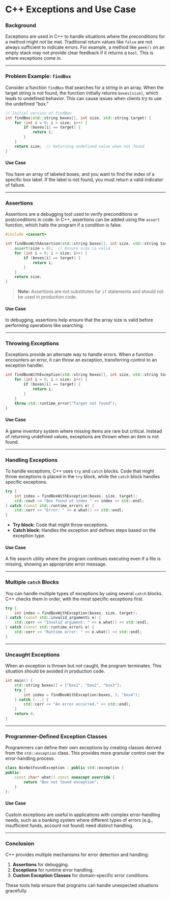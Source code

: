 
# C++ Exceptions and Use Case

### **Background**
Exceptions are used in C++ to handle situations where the preconditions for a method might not be met. Traditional return values like `false` are not always sufficient to indicate errors. For example, a method like `peek()` on an empty stack may not provide clear feedback if it returns a `bool`. This is where exceptions come in.

---

### **Problem Example: `findBox`**
Consider a function `findBox` that searches for a string in an array. When the target string is not found, the function initially returns `boxes[size]`, which leads to undefined behavior. This can cause issues when clients try to use the undefined "box."

```cpp
// Initial version of findBox
int findBox(std::string boxes[], int size, std::string target) {
    for (int i = 0; i < size; i++) {
        if (boxes[i] == target) {
            return i;
        }
    }
    return size;  // Returning undefined value when not found
}
```

#### Use Case
You have an array of labeled boxes, and you want to find the index of a specific box label. If the label is not found, you must return a valid indicator of failure.

---

### **Assertions**
Assertions are a debugging tool used to verify preconditions or postconditions in code. In C++, assertions can be added using the `assert` function, which halts the program if a condition is false. 

```cpp
#include <cassert>

int findBoxWithAssertion(std::string boxes[], int size, std::string target) {
    assert(size > 0);  // Ensure size is valid
    for (int i = 0; i < size; i++) {
        if (boxes[i] == target) {
            return i;
        }
    }
    return size;
}
```

> **Note:** Assertions are not substitutes for `if` statements and should not be used in production code.

#### Use Case
In debugging, assertions help ensure that the array size is valid before performing operations like searching.

---

### **Throwing Exceptions**
Exceptions provide an alternate way to handle errors. When a function encounters an error, it can throw an exception, transferring control to an exception handler.

```cpp
int findBoxWithException(std::string boxes[], int size, std::string target) {
    for (int i = 0; i < size; i++) {
        if (boxes[i] == target) {
            return i;
        }
    }
    throw std::runtime_error("Target not found");
}
```

#### Use Case
A game inventory system where missing items are rare but critical. Instead of returning undefined values, exceptions are thrown when an item is not found.

---

### **Handling Exceptions**
To handle exceptions, C++ uses `try` and `catch` blocks. Code that might throw exceptions is placed in the `try` block, while the `catch` block handles specific exceptions.

```cpp
try {
    int index = findBoxWithException(boxes, size, target);
    std::cout << "Box found at index " << index << std::endl;
} catch (const std::runtime_error& e) {
    std::cerr << "Error: " << e.what() << std::endl;
}
```

- **Try block:** Code that might throw exceptions.
- **Catch block:** Handles the exception and defines steps based on the exception type.

#### Use Case
A file search utility where the program continues executing even if a file is missing, showing an appropriate error message.

---

### **Multiple `catch` Blocks**
You can handle multiple types of exceptions by using several `catch` blocks. C++ checks them in order, with the most specific exceptions first.

```cpp
try {
    int index = findBoxWithException(boxes, size, target);
} catch (const std::invalid_argument& e) {
    std::cerr << "Invalid argument: " << e.what() << std::endl;
} catch (const std::runtime_error& e) {
    std::cerr << "Runtime error: " << e.what() << std::endl;
}
```

---

### **Uncaught Exceptions**
When an exception is thrown but not caught, the program terminates. This situation should be avoided in production code.

```cpp
int main() {
    std::string boxes[] = {"box1", "box2", "box3"};
    try {
        int index = findBoxWithException(boxes, 3, "box4");
    } catch (...) {
        std::cerr << "An error occurred." << std::endl;
    }
    return 0;
}
```

---

### **Programmer-Defined Exception Classes**
Programmers can define their own exceptions by creating classes derived from the `std::exception` class. This provides more granular control over the error-handling process.

```cpp
class BoxNotFoundException : public std::exception {
public:
    const char* what() const noexcept override {
        return "Box not found exception";
    }
};
```

#### Use Case
Custom exceptions are useful in applications with complex error-handling needs, such as a banking system where different types of errors (e.g., insufficient funds, account not found) need distinct handling.

---

### **Conclusion**
C++ provides multiple mechanisms for error detection and handling:
1. **Assertions** for debugging.
2. **Exceptions** for runtime error handling.
3. **Custom Exception Classes** for domain-specific error conditions.

These tools help ensure that programs can handle unexpected situations gracefully.

